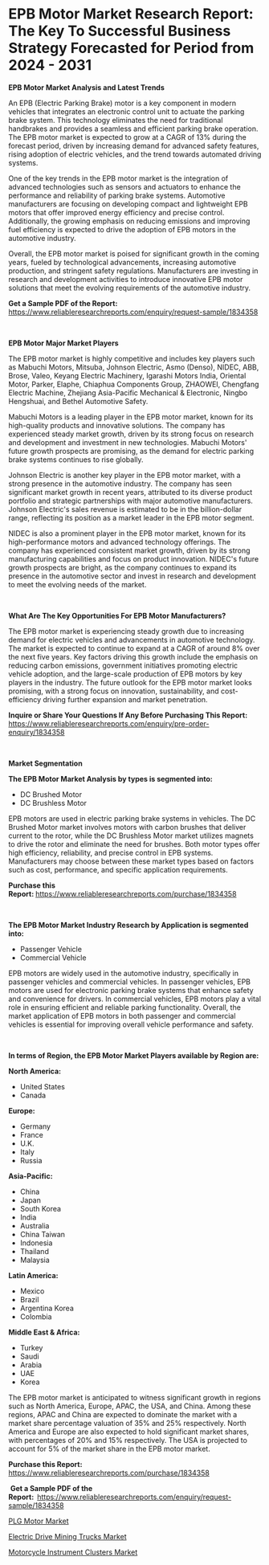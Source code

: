 <p><h1>EPB Motor Market Research Report: The Key To Successful Business Strategy Forecasted for Period from 2024 - 2031</h1></p><p><strong>EPB Motor Market Analysis and Latest Trends</strong></p>
<p><p>An EPB (Electric Parking Brake) motor is a key component in modern vehicles that integrates an electronic control unit to actuate the parking brake system. This technology eliminates the need for traditional handbrakes and provides a seamless and efficient parking brake operation. The EPB motor market is expected to grow at a CAGR of 13% during the forecast period, driven by increasing demand for advanced safety features, rising adoption of electric vehicles, and the trend towards automated driving systems.</p><p>One of the key trends in the EPB motor market is the integration of advanced technologies such as sensors and actuators to enhance the performance and reliability of parking brake systems. Automotive manufacturers are focusing on developing compact and lightweight EPB motors that offer improved energy efficiency and precise control. Additionally, the growing emphasis on reducing emissions and improving fuel efficiency is expected to drive the adoption of EPB motors in the automotive industry.</p><p>Overall, the EPB motor market is poised for significant growth in the coming years, fueled by technological advancements, increasing automotive production, and stringent safety regulations. Manufacturers are investing in research and development activities to introduce innovative EPB motor solutions that meet the evolving requirements of the automotive industry.</p></p>
<p><strong>Get a Sample PDF of the Report:&nbsp;</strong> <a href="https://www.reliableresearchreports.com/enquiry/request-sample/1834358">https://www.reliableresearchreports.com/enquiry/request-sample/1834358</a></p>
<p>&nbsp;</p>
<p><strong>EPB Motor Major Market Players</strong></p>
<p><p>The EPB motor market is highly competitive and includes key players such as Mabuchi Motors, Mitsuba, Johnson Electric, Asmo (Denso), NIDEC, ABB, Brose, Valeo, Keyang Electric Machinery, Igarashi Motors India, Oriental Motor, Parker, Elaphe, Chiaphua Components Group, ZHAOWEI, Chengfang Electric Machine, Zhejiang Asia-Pacific Mechanical & Electronic, Ningbo Hengshuai, and Bethel Automotive Safety.</p><p>Mabuchi Motors is a leading player in the EPB motor market, known for its high-quality products and innovative solutions. The company has experienced steady market growth, driven by its strong focus on research and development and investment in new technologies. Mabuchi Motors' future growth prospects are promising, as the demand for electric parking brake systems continues to rise globally.</p><p>Johnson Electric is another key player in the EPB motor market, with a strong presence in the automotive industry. The company has seen significant market growth in recent years, attributed to its diverse product portfolio and strategic partnerships with major automotive manufacturers. Johnson Electric's sales revenue is estimated to be in the billion-dollar range, reflecting its position as a market leader in the EPB motor segment.</p><p>NIDEC is also a prominent player in the EPB motor market, known for its high-performance motors and advanced technology offerings. The company has experienced consistent market growth, driven by its strong manufacturing capabilities and focus on product innovation. NIDEC's future growth prospects are bright, as the company continues to expand its presence in the automotive sector and invest in research and development to meet the evolving needs of the market.</p></p>
<p>&nbsp;</p>
<p><strong>What Are The Key Opportunities For EPB Motor Manufacturers?</strong></p>
<p><p>The EPB motor market is experiencing steady growth due to increasing demand for electric vehicles and advancements in automotive technology. The market is expected to continue to expand at a CAGR of around 8% over the next five years. Key factors driving this growth include the emphasis on reducing carbon emissions, government initiatives promoting electric vehicle adoption, and the large-scale production of EPB motors by key players in the industry. The future outlook for the EPB motor market looks promising, with a strong focus on innovation, sustainability, and cost-efficiency driving further expansion and market penetration.</p></p>
<p><strong>Inquire or Share Your Questions If Any Before Purchasing This Report:</strong> <a href="https://www.reliableresearchreports.com/enquiry/pre-order-enquiry/1834358">https://www.reliableresearchreports.com/enquiry/pre-order-enquiry/1834358</a></p>
<p>&nbsp;</p>
<p><strong>Market Segmentation</strong></p>
<p><strong>The EPB Motor Market Analysis by types is segmented into:</strong></p>
<p><ul><li>DC Brushed Motor</li><li>DC Brushless Motor</li></ul></p>
<p><p>EPB motors are used in electric parking brake systems in vehicles. The DC Brushed Motor market involves motors with carbon brushes that deliver current to the rotor, while the DC Brushless Motor market utilizes magnets to drive the rotor and eliminate the need for brushes. Both motor types offer high efficiency, reliability, and precise control in EPB systems. Manufacturers may choose between these market types based on factors such as cost, performance, and specific application requirements.</p></p>
<p><strong>Purchase this Report:&nbsp;</strong><a href="https://www.reliableresearchreports.com/purchase/1834358">https://www.reliableresearchreports.com/purchase/1834358</a></p>
<p>&nbsp;</p>
<p><strong>The EPB Motor Market Industry Research by Application is segmented into:</strong></p>
<p><ul><li>Passenger Vehicle</li><li>Commercial Vehicle</li></ul></p>
<p><p>EPB motors are widely used in the automotive industry, specifically in passenger vehicles and commercial vehicles. In passenger vehicles, EPB motors are used for electronic parking brake systems that enhance safety and convenience for drivers. In commercial vehicles, EPB motors play a vital role in ensuring efficient and reliable parking functionality. Overall, the market application of EPB motors in both passenger and commercial vehicles is essential for improving overall vehicle performance and safety.</p></p>
<p>&nbsp;</p>
<p><strong>In terms of Region, the EPB Motor Market Players available by Region are:</strong></p>
<p>
    <p> <strong> North America: </strong>
        <ul>
            <li>United States</li>
            <li>Canada</li>
        </ul>
        </p> 
    <p> <strong> Europe: </strong>
        <ul>
            <li>Germany</li>
            <li>France</li>
            <li>U.K.</li>
            <li>Italy</li>
            <li>Russia</li>
        </ul>
        </p> 
    <p> <strong> Asia-Pacific: </strong>
        <ul>
            <li>China</li>
            <li>Japan</li>
            <li>South Korea</li>
            <li>India</li>
            <li>Australia</li>
            <li>China Taiwan</li>
            <li>Indonesia</li>
            <li>Thailand</li>
            <li>Malaysia</li>
        </ul>
        </p> 
    <p> <strong> Latin America: </strong>
        <ul>
            <li>Mexico</li>
            <li>Brazil</li>
            <li>Argentina Korea</li>
            <li>Colombia</li>
        </ul>
        </p> 
    <p> <strong> Middle East & Africa: </strong>
        <ul>
            <li>Turkey</li>
            <li>Saudi</li>
            <li>Arabia</li>
            <li>UAE</li>
            <li>Korea</li>
        </ul>
    </p>
    </p>
<p><p>The EPB motor market is anticipated to witness significant growth in regions such as North America, Europe, APAC, the USA, and China. Among these regions, APAC and China are expected to dominate the market with a market share percentage valuation of 35% and 25% respectively. North America and Europe are also expected to hold significant market shares, with percentages of 20% and 15% respectively. The USA is projected to account for 5% of the market share in the EPB motor market.</p></p>
<p><strong>Purchase this Report: </strong><a href="https://www.reliableresearchreports.com/purchase/1834358">https://www.reliableresearchreports.com/purchase/1834358</a></p>
<p>&nbsp;<strong>Get a Sample PDF of the Report:&nbsp;&nbsp;</strong><a href="https://www.reliableresearchreports.com/enquiry/request-sample/1834358">https://www.reliableresearchreports.com/enquiry/request-sample/1834358</a></p>
<p><strong></strong></p>
<p><p><a href="https://github.com/danielneavesallisons03mba/Market-Research-Report-List-1/blob/main/plg-motor-market.md">PLG Motor Market</a></p><p><a href="https://github.com/dimitrishawkinswaynenp91rgz/Market-Research-Report-List-1/blob/main/electric-drive-mining-trucks-market.md">Electric Drive Mining Trucks Market</a></p><p><a href="https://github.com/changoleonlaverguenzanoexiste/Market-Research-Report-List-2/blob/main/motorcycle-instrument-clusters-market.md">Motorcycle Instrument Clusters Market</a></p></p>